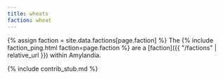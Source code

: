 ```yaml
---
title: wheats
faction: wheat
---
```


{% assign faction = site.data.factions[page.faction] %}
The {% include faction_ping.html faction=page.faction %} are a [faction]({{ "/factions" | relative_url }}) within Amylandia.

{% include contrib_stub.md %}
